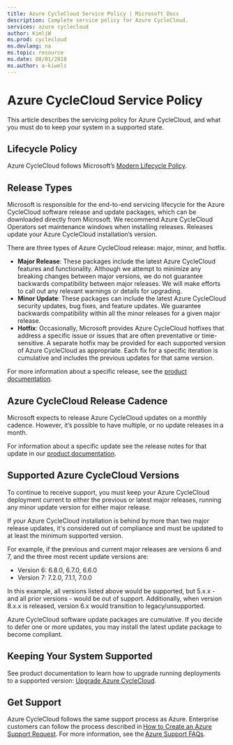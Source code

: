 ```yaml
---
title: Azure CycleCloud Service Policy | Microsoft Docs
description: Complete service policy for Azure CycleCloud.
services: azure cyclecloud
author: KimliW
ms.prod: cyclecloud
ms.devlang: na
ms.topic: resource
ms.date: 08/01/2018
ms.author: a-kiwels
---
```


# Azure CycleCloud Service Policy

This article describes the servicing policy for Azure CycleCloud, and what you must do to keep your system in a supported state.

## Lifecycle Policy

Azure CycleCloud follows Microsoft’s [Modern Lifecycle Policy](https://support.microsoft.com/en-us/help/30881/modern-lifecycle-policy).

## Release Types

Microsoft is responsible for the end-to-end servicing lifecycle for the Azure CycleCloud software release and update packages, which can be downloaded directly from Microsoft. We recommend Azure CycleCloud Operators set maintenance windows when installing releases. Releases update your Azure CycleCloud installation’s version.

There are three types of Azure CycleCloud release: major, minor, and hotfix.

* **Major Release**: These packages include the latest Azure CycleCloud features and functionality. Although we attempt to minimize any breaking changes between major versions, we do not guarantee backwards compatibility between major releases. We will make efforts to call out any relevant warnings or details for upgrading.
* **Minor Update**: These packages can include the latest Azure CycleCloud security updates, bug fixes, and feature updates. We guarantee backwards compatibility within all the minor releases for a given major release.
* **Hotfix**: Occasionally, Microsoft provides Azure CycleCloud hotfixes that address a specific issue or issues that are often preventative or time-sensitive. A separate hotfix may be provided for each supported version of Azure CycleCloud as appropriate. Each fix for a specific iteration is cumulative and includes the previous updates for that same version.

For more information about a specific release, see the [product documentation](https://docs.microsoft.com/en-us/azure/cyclecloud/release-notes).

## Azure CycleCloud Release Cadence

Microsoft expects to release Azure CycleCloud updates on a monthly cadence. However, it’s possible to have multiple, or no update releases in a month.

For information about a specific update see the release notes for that update in our [product documentation](https://docs.microsoft.com/en-us/azure/cyclecloud/release-notes).

## Supported Azure CycleCloud Versions

To continue to receive support, you must keep your Azure CycleCloud deployment current to either the previous or latest major releases, running any minor update version for either major release.

If your Azure CycleCloud installation is behind by more than two major release updates, it's considered out of compliance and must be updated to at least the minimum supported version.

For example, if the previous and current major releases are versions 6 and 7, and the three most recent update versions are:

* Version 6:  6.8.0, 6.7.0, 6.6.0
* Version 7:  7.2.0, 7.1.1, 7.0.0

In this example, all versions listed above would be supported, but 5.x.x - and all prior versions - would be out of support. Additionally, when version 8.x.x is released, version 6.x would transition to legacy/unsupported.

Azure CycleCloud software update packages are cumulative. If you decide to defer one or more updates, you may install the latest update package to become compliant.

## Keeping Your System Supported

See product documentation to learn how to upgrade running deployments to a supported version: [Upgrade Azure CycleCloud](~/cyclecloud-references/upgrade-and-migrate.md).

## Get Support

Azure CycleCloud follows the same support process as Azure. Enterprise customers can follow the process described in [How to Create an Azure Support Request](https://docs.microsoft.com/en-us/azure/azure-supportability/how-to-create-azure-support-request). For more information, see the [Azure Support FAQs](https://azure.microsoft.com/en-us/support/faq/).
